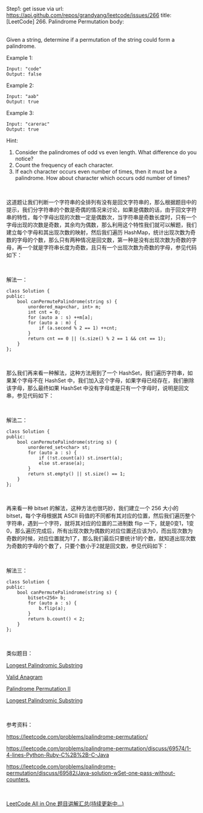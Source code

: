 Step1: get issue via url: https://api.github.com/repos/grandyang/leetcode/issues/266 
 title:[LeetCode] 266. Palindrome Permutation 
 body:  
  

Given a string, determine if a permutation of the string could form a palindrome.

Example 1:
    
    
    Input: "code"
    Output: false

Example 2:
    
    
    Input: "aab"
    Output: true

Example 3:
    
    
    Input: "carerac"
    Output: true

Hint:

  1. Consider the palindromes of odd vs even length. What difference do you notice?
  2. Count the frequency of each character.
  3. If each character occurs even number of times, then it must be a palindrome. How about character which occurs odd number of times?



 

这道题让我们判断一个字符串的全排列有没有是回文字符串的，那么根据题目中的提示，我们分字符串的个数是奇偶的情况来讨论，如果是偶数的话，由于回文字符串的特性，每个字母出现的次数一定是偶数次，当字符串是奇数长度时，只有一个字母出现的次数是奇数，其余均为偶数，那么利用这个特性我们就可以解题，我们建立每个字母和其出现次数的映射，然后我们遍历 HashMap，统计出现次数为奇数的字母的个数，那么只有两种情况是回文数，第一种是没有出现次数为奇数的字母，再一个就是字符串长度为奇数，且只有一个出现次数为奇数的字母，参见代码如下：

 

解法一：
    
    
    class Solution {
    public:
        bool canPermutePalindrome(string s) {
            unordered_map<char, int> m;
            int cnt = 0;
            for (auto a : s) ++m[a];
            for (auto a : m) {
                if (a.second % 2 == 1) ++cnt;
            }
            return cnt == 0 || (s.size() % 2 == 1 && cnt == 1);
        }
    };

 

那么我们再来看一种解法，这种方法用到了一个 HashSet，我们遍历字符串，如果某个字母不在 HashSet 中，我们加入这个字母，如果字母已经存在，我们删除该字母，那么最终如果 HashSet 中没有字母或是只有一个字母时，说明是回文串，参见代码如下：

 

解法二：
    
    
    class Solution {
    public:
        bool canPermutePalindrome(string s) {
            unordered_set<char> st;
            for (auto a : s) {
                if (!st.count(a)) st.insert(a);
                else st.erase(a);
            }
            return st.empty() || st.size() == 1;
        }
    };

 

再来看一种 bitset 的解法，这种方法也很巧妙，我们建立一个 256 大小的 bitset，每个字母根据其 ASCII 码值的不同都有其对应的位置，然后我们遍历整个字符串，遇到一个字符，就将其对应的位置的二进制数 flip 一下，就是0变1，1变0，那么遍历完成后，所有出现次数为偶数的对应位置还应该为0，而出现次数为奇数的时候，对应位置就为1了，那么我们最后只要统计1的个数，就知道出现次数为奇数的字母的个数了，只要个数小于2就是回文数，参见代码如下：

 

解法三：
    
    
    class Solution {
    public:
        bool canPermutePalindrome(string s) {
            bitset<256> b;
            for (auto a : s) {
                b.flip(a);
            }
            return b.count() < 2;
        }
    };

 

类似题目：

[Longest Palindromic Substring](http://www.cnblogs.com/grandyang/p/4464476.html)

[Valid Anagram](http://www.cnblogs.com/grandyang/p/4694988.html)

[Palindrome Permutation II](http://www.cnblogs.com/grandyang/p/5315227.html)

[Longest Palindromic Substring](http://www.cnblogs.com/grandyang/p/4464476.html)

 

参考资料：

<https://leetcode.com/problems/palindrome-permutation/>

<https://leetcode.com/problems/palindrome-permutation/discuss/69574/1-4-lines-Python-Ruby-C%2B%2B-C-Java>

<https://leetcode.com/problems/palindrome-permutation/discuss/69582/Java-solution-wSet-one-pass-without-counters.>

 

[LeetCode All in One 题目讲解汇总(持续更新中...)](http://www.cnblogs.com/grandyang/p/4606334.html) 
